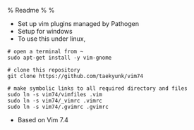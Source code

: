 % Readme
%
%

* Set up vim plugins managed by Pathogen
* Setup for windows
* To use this under linux,

```
# open a terminal from ~
sudo apt-get install -y vim-gnome

# clone this repository
git clone https://github.com/taekyunk/vim74

# make symbolic links to all required directory and files
sudo ln -s vim74/vimfiles .vim
sudo ln -s vim74/_vimrc .vimrc
sudo ln -s vim74/.gvimrc .gvimrc
```

* Based on Vim 7.4

